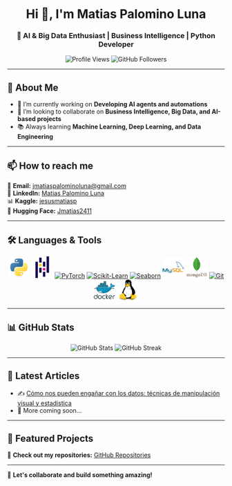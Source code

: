 <h1 align="center">Hi 👋, I'm Matias Palomino Luna</h1>
<h3 align="center">🚀 AI & Big Data Enthusiast | Business Intelligence | Python Developer</h3>

<p align="center">
  <img src="https://komarev.com/ghpvc/?username=jmatias2411&label=Profile%20Views&color=0e75b6&style=flat" alt="Profile Views" />
  <img src="https://img.shields.io/github/followers/jmatias2411?label=Followers&style=social" alt="GitHub Followers">
</p>

---

## 🚀 About Me
- 🔭 I’m currently working on **Developing AI agents and automations**  
- 👯 I’m looking to collaborate on **Business Intelligence, Big Data, and AI-based projects**  
- 📚 Always learning **Machine Learning, Deep Learning, and Data Engineering**  

---

## 📫 How to reach me  
📩 **Email:** jmatiaspalominoluna@gmail.com  
🔗 **LinkedIn:** [Matias Palomino Luna](https://www.linkedin.com/in/matias-palomino-luna24/)  
📊 **Kaggle:** [jesusmatiasp](https://kaggle.com/jesusmatiasp)  
🤗 **Hugging Face:** [Jmatias2411](https://huggingface.co/Jmatias2411)  


---

## 🛠️ Languages & Tools  
<p align="center">
  <a href="https://www.python.org"><img src="https://raw.githubusercontent.com/devicons/devicon/master/icons/python/python-original.svg" alt="Python" width="50" height="50"/></a>
  <a href="https://pandas.pydata.org/"><img src="https://raw.githubusercontent.com/devicons/devicon/2ae2a900d2f041da66e950e4d48052658d850630/icons/pandas/pandas-original.svg" alt="Pandas" width="50" height="50"/></a>
  <a href="https://pytorch.org/"><img src="https://www.vectorlogo.zone/logos/pytorch/pytorch-icon.svg" alt="PyTorch" width="50" height="50"/></a>
  <a href="https://scikit-learn.org/"><img src="https://upload.wikimedia.org/wikipedia/commons/0/05/Scikit_learn_logo_small.svg" alt="Scikit-Learn" width="50" height="50"/></a>
  <a href="https://seaborn.pydata.org/"><img src="https://seaborn.pydata.org/_images/logo-mark-lightbg.svg" alt="Seaborn" width="50" height="50"/></a>
  <a href="https://www.mysql.com/"><img src="https://raw.githubusercontent.com/devicons/devicon/master/icons/mysql/mysql-original-wordmark.svg" alt="MySQL" width="50" height="50"/></a>
  <a href="https://www.mongodb.com/"><img src="https://raw.githubusercontent.com/devicons/devicon/master/icons/mongodb/mongodb-original-wordmark.svg" alt="MongoDB" width="50" height="50"/></a>
  <a href="https://git-scm.com/"><img src="https://www.vectorlogo.zone/logos/git-scm/git-scm-icon.svg" alt="Git" width="50" height="50"/></a>
  <a href="https://www.docker.com/"><img src="https://raw.githubusercontent.com/devicons/devicon/master/icons/docker/docker-original-wordmark.svg" alt="Docker" width="50" height="50"/></a>
  <a href="https://www.linux.org/"><img src="https://raw.githubusercontent.com/devicons/devicon/master/icons/linux/linux-original.svg" alt="Linux" width="50" height="50"/></a>
</p>

---

## 📊 GitHub Stats  
<p align="center">
  <img src="https://github-readme-stats.vercel.app/api?username=jmatias2411&show_icons=true&theme=tokyonight" alt="GitHub Stats" />
  <img src="https://github-readme-streak-stats.herokuapp.com/?user=jmatias2411&theme=tokyonight" alt="GitHub Streak" />
</p>

---

## 📝 Latest Articles  
- ✍️ [Cómo nos pueden engañar con los datos: técnicas de manipulación visual y estadística](https://www.linkedin.com/pulse/cómo-nos-pueden-engañar-con-los-datos-técnicas-de-y-palomino-luna-qkhuf/)  
- 📖 More coming soon...  

---

## 🌟 Featured Projects  
📌 **Check out my repositories:** [GitHub Repositories](https://github.com/jmatias2411?tab=repositories)  

---

🚀 **Let's collaborate and build something amazing!**  
